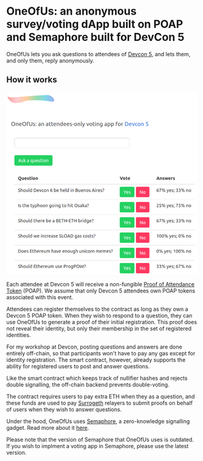 # OneOfUs: an anonymous survey/voting dApp built on POAP and Semaphore built for DevCon 5

OneOfUs lets you ask questions to attendees of [Devcon 5](https://devcon.org/),
and lets them, and only them, reply anonymously.

## How it works

<img src="./screenshot.png" width=500 />

Each attendee at Devcon 5 will receive a non-fungible
[Proof of Attendance Token](http://poap.xyz) (POAP). We assume that only Devcon
5 attendees own POAP tokens associated with this event.

Attendees can register themselves to the contract as long as they own a Devcon
5 POAP token. When they wish to respond to a question, they can use OneOfUs to
generate a proof of their initial registration. This proof does not reveal
their identity, but only their membership in the set of registered identities.

For my workshop at Devcon, posting questions and answers are done entirely
off-chain, so that participants won't have to pay any gas except for identity
registration. The smart contract, however, already supports the ability for
registered users to post and answer questions.

Like the smart contract which keeps track of nullifier hashes and rejects
double signalling, the off-chain backend prevents double-voting.

The contract requires users to pay extra ETH when they as a question, and these
funds are used to pay [Surrogeth](https://github.com/lsankar4033/surrogeth/)
relayers to submit proofs on behalf of users when they wish to answer questions.

Under the hood, OneOfUs uses
[Semaphore](https://github.com/appliedzkp/semaphore), a zero-knowledge signalling
gadget. Read more about it [here](https://medium.com/coinmonks/to-mixers-and-beyond-presenting-semaphore-a-privacy-gadget-built-on-ethereum-4c8b00857c9b).

Please note that the version of Semaphore that OneOfUs uses is outdated. If you
wish to implment a voting app in Semaphore, please use the latest version.
